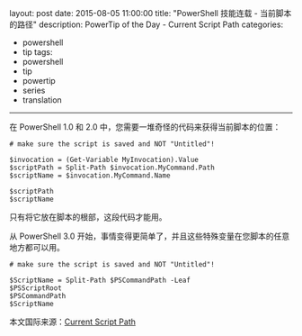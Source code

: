 layout: post
date: 2015-08-05 11:00:00
title: "PowerShell 技能连载 - 当前脚本的路径"
description: PowerTip of the Day - Current Script Path
categories:
- powershell
- tip
tags:
- powershell
- tip
- powertip
- series
- translation
---
在 PowerShell 1.0 和 2.0 中，您需要一堆奇怪的代码来获得当前脚本的位置：

    # make sure the script is saved and NOT "Untitled"!
     
    $invocation = (Get-Variable MyInvocation).Value
    $scriptPath = Split-Path $invocation.MyCommand.Path
    $scriptName = $invocation.MyCommand.Name
    
    $scriptPath
    $scriptName

只有将它放在脚本的根部，这段代码才能用。

从 PowerShell 3.0 开始，事情变得更简单了，并且这些特殊变量在您脚本的任意地方都可以用。

    # make sure the script is saved and NOT "Untitled"!
    
    $ScriptName = Split-Path $PSCommandPath -Leaf
    $PSScriptRoot
    $PSCommandPath
    $ScriptName

<!--more-->
本文国际来源：[Current Script Path](http://community.idera.com/powershell/powertips/b/tips/posts/current-script-path)
